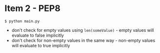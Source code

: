 # Item 2 - PEP8

```
$ python main.py
```

- don't check for empty values using `len(someValue)` - empty values will evaluate to
  false implicitly
- don't check for non-empty values in the same way - non-empty values will
  evaluate to true implicitly
